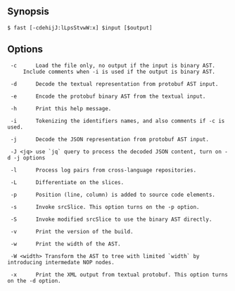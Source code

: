 ## Synopsis

```
$ fast [-cdehijJ:lLpsStvwW:x] $input [$output]
```

## Options

     -c      Load the file only, no output if the input is binary AST. 
	     Include comments when -i is used if the output is binary AST.

     -d      Decode the textual representation from protobuf AST input.

     -e      Encode the protobuf binary AST from the textual input.

     -h      Print this help message.

     -i      Tokenizing the identifiers names, and also comments if -c is used.

     -j      Decode the JSON representation from protobuf AST input.

     -J <jq> use `jq` query to process the decoded JSON content, turn on -d -j options

     -l      Process log pairs from cross-language repositories.

     -L      Differentiate on the slices.

     -p      Position (line, column) is added to source code elements.

     -s      Invoke srcSlice. This option turns on the -p option.

     -S      Invoke modified srcSlice to use the binary AST directly.

     -v      Print the version of the build.

     -w      Print the width of the AST.

     -W <width> Transform the AST to tree with limited `width` by introducing intermedate NOP nodes.

     -x      Print the XML output from textual protobuf. This option turns on the -d option.

